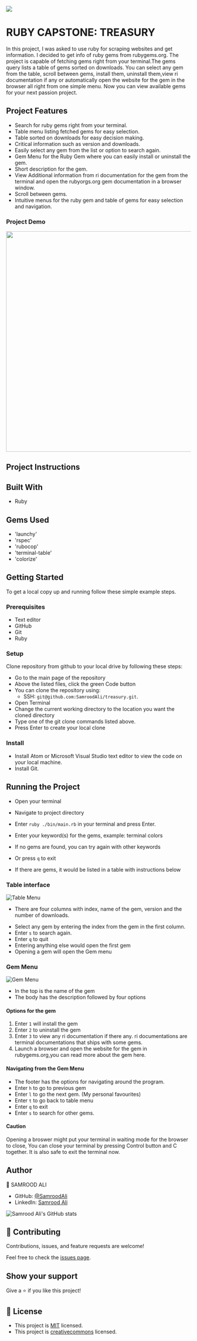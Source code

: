 ![](https://img.shields.io/badge/Microverse-blueviolet)

# RUBY CAPSTONE: TREASURY

In this project, I was asked to use ruby for scraping websites and get information. I decided to get info of ruby gems from rubygems.org. The project is capable of fetching gems right from your terminal.The gems query lists a table of gems sorted on downloads. You can select any gem from the table, scroll between gems, install them, uninstall them,view ri documentation if any or automatically open the website for the gem in the browser all right from one simple menu. Now you can view available gems for your next passion project.


## Project Features

- Search for ruby gems right from your terminal.
- Table menu listing fetched gems for easy selection.
- Table sorted on downloads for easy decision making.
- Critical information such as version and downloads.
- Easily select any gem from the list or option to search again.
- Gem Menu for the Ruby Gem where you can easily install or uninstall the gem.
- Short description for the gem.
- View Additional information from ri documentation for the gem from the terminal and open the rubyorgs.org gem documentation in a browser window.
- Scroll between gems.
- Intuitive menus for the ruby gem and table of gems for easy selection and navigation.


### Project Demo

<p align="center">
  <img width="600" src="treasury.svg">
</p>

## Project Instructions


## Built With
- Ruby

## Gems Used

- 'launchy'
- 'rspec'
- 'rubocop'
- 'terminal-table'
- 'colorize'


## Getting Started
To get a local copy up and running follow these simple example steps.

### Prerequisites
- Text editor
- GitHub
- Git
- Ruby

### Setup
Clone repository from github to your local drive by following these steps:
- Go to the main page of the repository
- Above the listed files, click the green Code button
- You can clone the repository using:
  - SSH: `git@github.com:SamroodAli/treasury.git`.
- Open Terminal
- Change the current working directory to the location you want the cloned directory
- Type one of the git clone commands listed above.
- Press Enter to create your local clone

### Install
- Install Atom or Microsoft Visual Studio text editor to view the code on your local machine.
- Install Git.

## Running the Project
- Open your terminal
- Navigate to project directory
- Enter `ruby ./bin/main.rb` in your terminal and press Enter.
- Enter your keyword(s) for the gems, example: terminal colors
- If no gems are found, you can try again with other keywords
- Or press `q` to exit

- If there are gems, it would be listed in a table with instructions below
### Table interface
![Table Menu](table_menu.png)

- There are four columns with index, name of the gem, version and the number of downloads.
* Select any gem by entering the index from the gem in the first column.
* Enter `s` to search again.
* Enter `q` to quit
* Entering anything else would open the first gem
* Opening a gem will open the Gem menu

### Gem Menu
![Gem Menu](gem_menu.png)


- In the top is the name of the gem
- The body has the description followed by four options
#### Options for the gem
1. Enter `1` will install the gem
2. Enter `2` to uninstall the gem
3. Enter `3` to view any ri documentation if there any. ri documentations are terminal documentations that ships with some gems.
4. Launch a browser and open the website for the gem in rubygems.org,you can read more about the gem here.

#### Navigating from the Gem Menu
- The footer has the options for navigating around the program.
- Enter `h` to go to previous gem
- Enter `l` to go the next gem. (My personal favourites)
- Enter `t` to go back to table menu
- Enter `q` to exit
- Enter `s` to search for other gems.

#### Caution
Opening a broswer might put your terminal in waiting mode for the browser to close, You can close your terminal by pressing Control button and C together. It is also safe to exit the terminal now.

## Author

👤 SAMROOD ALI

- GitHub: [@SamroodAli](https://github.com/SamroodAli)
- LinkedIn: [Samrood Ali](https://www.linkedin.com/in/samrood-ali/)

![Samrood Ali's GitHub stats](https://github-readme-stats.vercel.app/api?username=SamroodAli&count_private=true&theme=dark&show_icons=true)


## 🤝 Contributing

Contributions, issues, and feature requests are welcome!

Feel free to check the [issues page](https://github.com/amiraabouhadid/project3_tictactoe/issues).

## Show your support

Give a ⭐️ if you like this project!


## 📝 License

- This project is [MIT](https://opensource.org/licenses/MIT) licensed.
- This project is [creativecommons](https://creativecommons.org/licenses/by-nc/4.0/) licensed.
